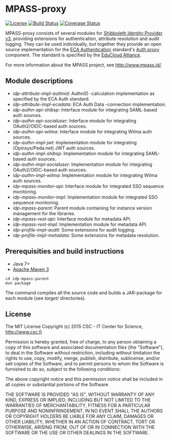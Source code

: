 # MPASS-proxy

[![License](http://img.shields.io/:license-mit-blue.svg)](https://opensource.org/licenses/MIT)
[![Build Status](https://travis-ci.org/Digipalvelutehdas/MPASSid-proxy.svg?branch=master)](https://travis-ci.org/Digipalvelutehdas/MPASSid-proxy)
[![Coverage Status](https://coveralls.io/repos/github/Digipalvelutehdas/MPASSid-proxy/badge.svg?branch=master)](https://coveralls.io/github/Digipalvelutehdas/MPASSid-proxy?branch=master)

MPASS-proxy consists of several modules for [Shibboleth Identity Provider v3](https://wiki.shibboleth.net/confluence/display/IDP30/Home), providing
extensions for authentication, attribute resolution and audit logging. They can be used individually, but together they provide an open source 
implementation for the [ECA Authentication](http://docs.educloudalliance.org/en/latest/auth/index.html) standard's
[Auth proxy](http://docs.educloudalliance.org/en/latest/auth/proxy/index.html) component. The standard is specified by the 
[EduCloud Alliance](https://portal.educloudalliance.org/).

For more information about the MPASS project, see http://www.mpass.id/.

## Module descriptions

- _idp-attribute-impl-authnid_: AuthnID -calculation implementation as specified by the ECA Auth standard.
- _idp-attribute-impl-ecadata_: ECA Auth Data -connection implementation.
- _idp-authn-api-shibsp_: Interface module for integrating SAML-based auth sources.
- _idp-authn-api-socialuser_: Interface module for integrating OAuth2/OIDC-based auth sources.
- _idp-authn-api-wilma_: Interface module for integrating Wilma auth sources.
- _idp-authn-impl-jwt_: Implementation module for integrating (Opinsys/Peda.net) JWT auth sources.
- _idp-authn-impl-shibsp_: Implementation module for integrating SAML-based auth sources.
- _idp-authn-impl-socialuser_: Implementation module for integrating OAuth2/OIDC-based auth sources.
- _idp-authn-impl-wilma_: Implementation module for integrating Wilma auth sources.
- _idp-mpass-monitor-api_: Interface module for integrated SSO sequence monitoring.
- _idp-mpass-monitor-impl_: Implementation module for integrated SSO sequence monitoring.
- _idp-mpass-parent_: Parent module containing for instance version management for the libraries.
- _idp-mpass-rest-api_: Interface module for metadata API.
- _idp-mpass-rest-impl_: Implementation module for metadata API.
- _idp-profile-impl-audit_: Some extensions for audit logging.
- _idp-profile-impl-metadata_: Some extensions for metadata resolution.

## Prerequisities and build instructions

- Java 7+
- [Apache Maven 3](https://maven.apache.org/)

```
cd idp-mpass-parent
mvn package
```

The command compiles all the source code and builds a JAR-package for each module (see _target/_ directories).

## License

The MIT License
Copyright (c) 2015 CSC - IT Center for Science, http://www.csc.fi

Permission is hereby granted, free of charge, to any person obtaining a copy
of this software and associated documentation files (the "Software"), to deal
in the Software without restriction, including without limitation the rights
to use, copy, modify, merge, publish, distribute, sublicense, and/or sell
copies of the Software, and to permit persons to whom the Software is
furnished to do so, subject to the following conditions:

The above copyright notice and this permission notice shall be included in
all copies or substantial portions of the Software.

THE SOFTWARE IS PROVIDED "AS IS", WITHOUT WARRANTY OF ANY KIND, EXPRESS OR
IMPLIED, INCLUDING BUT NOT LIMITED TO THE WARRANTIES OF MERCHANTABILITY,
FITNESS FOR A PARTICULAR PURPOSE AND NONINFRINGEMENT. IN NO EVENT SHALL THE
AUTHORS OR COPYRIGHT HOLDERS BE LIABLE FOR ANY CLAIM, DAMAGES OR OTHER
LIABILITY, WHETHER IN AN ACTION OF CONTRACT, TORT OR OTHERWISE, ARISING FROM,
OUT OF OR IN CONNECTION WITH THE SOFTWARE OR THE USE OR OTHER DEALINGS IN
THE SOFTWARE.
